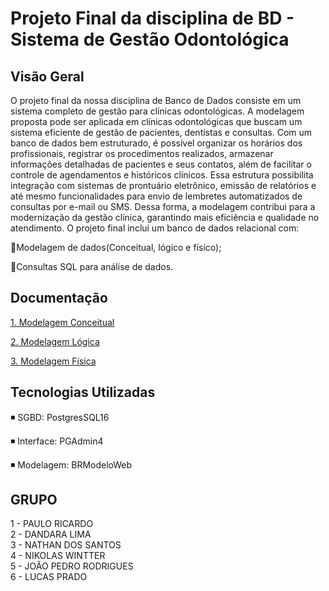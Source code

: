 # Projeto Final da disciplina de BD - Sistema de Gestão Odontológica

## Visão Geral
<p> 
 O projeto final da nossa disciplina de Banco de Dados consiste em um sistema completo de gestão para clínicas odontológicas. A modelagem proposta pode ser aplicada em clínicas odontológicas que buscam um sistema eficiente de gestão de pacientes, dentistas e consultas. Com um banco de dados bem estruturado, é possível organizar os horários dos profissionais, registrar os procedimentos realizados, armazenar informações detalhadas de pacientes e seus contatos, além de facilitar o controle de agendamentos e históricos clínicos. Essa estrutura possibilita integração com sistemas de prontuário eletrônico, emissão de relatórios e até mesmo funcionalidades para envio de lembretes automatizados de consultas por e-mail ou SMS. Dessa forma, a modelagem contribui para a modernização da gestão clínica, garantindo mais eficiência e qualidade no atendimento.
O projeto final inclui um banco de dados relacional com:
</p>

🔹Modelagem de dados(Conceitual, lógico e físico);

🔹Consultas SQL para análise de dados.

## Documentação

[1. Modelagem Conceitual](file:///C:/Users/User/Downloads/PublicView%20-%20BRMW(200).pdf)

[2. Modelagem Lógica](inserirlink)

[3. Modelagem Física](inserirLink)

##  Tecnologias Utilizadas

◾ SGBD: PostgresSQL16

◾ Interface: PGAdmin4

◾ Modelagem: BRModeloWeb

## GRUPO
1 - PAULO RICARDO <br>
2 - DANDARA LIMA <br>
3 - NATHAN DOS SANTOS <br>
4 - NIKOLAS WINTTER <br>
5 - JOÃO PEDRO RODRIGUES <br>
6 - LUCAS PRADO <br>
